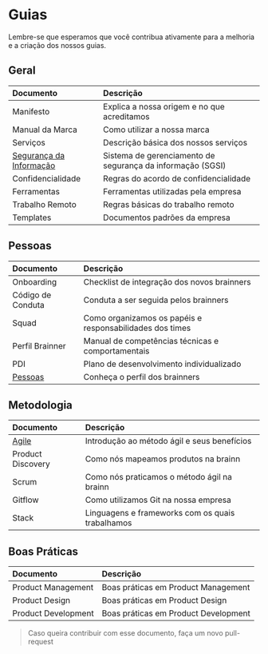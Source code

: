 # Guias

Lembre-se que esperamos que você contribua ativamente para a melhoria e a criação dos nossos guias.

## Geral

|Documento|Descrição|
|:--------|:--------|
|Manifesto|Explica a nossa origem e no que acreditamos|
|Manual da Marca|Como utilizar a nossa marca|
|Serviços|Descrição básica dos nossos serviços|
|[Segurança da Informação](content/sgsi.md)|Sistema de gerenciamento de segurança da informação (SGSI)|
|Confidencialidade|Regras do acordo de confidencialidade|
|Ferramentas|Ferramentas utilizadas pela empresa|
|Trabalho Remoto|Regras básicas do trabalho remoto|
|Templates|Documentos padrões da empresa|

## Pessoas

|Documento|Descrição|
|:--------|:--------|
|Onboarding|Checklist de integração dos novos brainners|
|Código de Conduta|Conduta a ser seguida pelos brainners|
|Squad|Como organizamos os papéis e responsabilidades dos times|
|Perfil Brainner|Manual de competências técnicas e comportamentais|
|PDI|Plano de desenvolvimento individualizado|
|[Pessoas](/content/TIME.md)|Conheça o perfil dos brainners|

## Metodologia

|Documento|Descrição|
|:--------|:--------|
|[Agile](/content/AGILE.md)|Introdução ao método ágil e seus benefícios|
|Product Discovery|Como nós mapeamos produtos na brainn|
|Scrum|Como nós praticamos o método ágil na brainn|
|Gitflow|Como utilizamos Git na nossa empresa|
|Stack|Linguagens e frameworks com os quais trabalhamos|

## Boas Práticas

|Documento|Descrição|
|:--------|:--------|
|Product Management|Boas práticas em Product Management|
|Product Design|Boas práticas em Product Design|
|Product Development|Boas práticas em Product Development|

> Caso queira contribuir com esse documento, faça um novo pull-request

